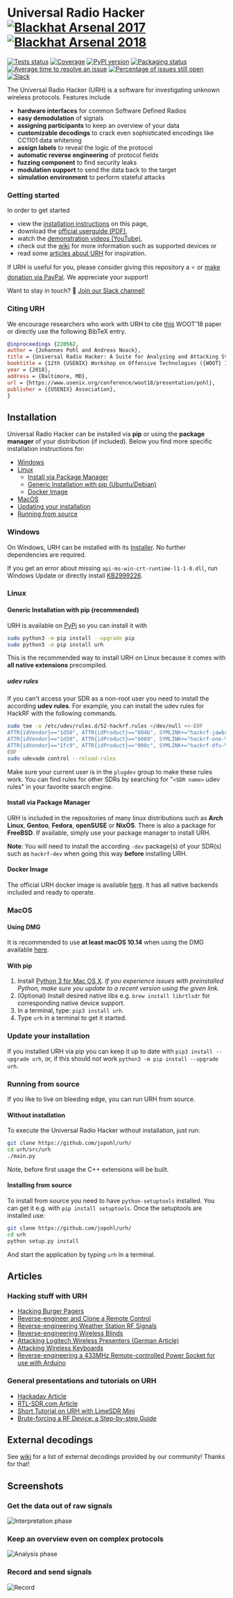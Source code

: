 # Universal Radio Hacker [![Blackhat Arsenal 2017](https://rawgit.com/toolswatch/badges/master/arsenal/usa/2017.svg)](http://www.toolswatch.org/2017/06/the-black-hat-arsenal-usa-2017-phenomenal-line-up-announced/) [![Blackhat Arsenal 2018](https://rawgit.com/toolswatch/badges/master/arsenal/europe/2018.svg)](http://www.toolswatch.org/2018/09/black-hat-arsenal-europe-2018-lineup-announced/)

[![Tests status](https://img.shields.io/azure-devops/tests/jopohl/urh/2/master.svg)](https://dev.azure.com/jopohl/urh/_build?definitionId=2)
[![Coverage](https://img.shields.io/azure-devops/coverage/jopohl/urh/2/master.svg)](https://dev.azure.com/jopohl/urh/_build?definitionId=2)
[![PyPI version](https://badge.fury.io/py/urh.svg)](https://badge.fury.io/py/urh)
[![Packaging status](https://repology.org/badge/tiny-repos/urh.svg)](https://repology.org/project/urh/versions)
[![Average time to resolve an issue](http://isitmaintained.com/badge/resolution/jopohl/urh.svg)](http://isitmaintained.com/project/jopohl/urh "Average time to resolve an issue")
[![Percentage of issues still open](http://isitmaintained.com/badge/open/jopohl/urh.svg)](http://isitmaintained.com/project/jopohl/urh "Percentage of issues still open")
[![Slack](https://img.shields.io/badge/chat-on%20slack-blue.svg?logo=slack)](https://join.slack.com/t/stralsundsecurity/shared_invite/enQtMjEwOTIxNzMzODc3LTk3NmE4MGVjYjEyYTMzYTdmN2RlNzUzYzg0NTNjNTQ2ODBkMzI3MDZlOWY3MjE4YjBkNTM4ZjJlNTJlZmJhNDg)

The Universal Radio Hacker (URH) is a software for investigating unknown wireless protocols. Features include

* __hardware interfaces__ for common Software Defined Radios
* __easy demodulation__ of signals
* __assigning participants__ to keep an overview of your data
* __customizable decodings__ to crack even sophisticated encodings like CC1101 data whitening
* __assign labels__ to reveal the logic of the protocol
* __automatic reverse engineering__ of protocol fields
* __fuzzing component__ to find security leaks
* __modulation support__ to send the data back to the target
* __simulation environment__ to perform stateful attacks

### Getting started
In order to get started
 - view the [installation instructions](#Installation) on this page,
 - download the [official userguide (PDF)](https://github.com/jopohl/urh/releases/download/v2.0.0/userguide.pdf), 
 - watch the [demonstration videos (YouTube)](https://www.youtube.com/watch?v=kuubkTDAxwA&index=1&list=PLlKjreY6G-1EKKBs9sucMdk8PwzcFuIPB),
 - check out the [wiki](https://github.com/jopohl/urh/wiki) for more information such as supported devices or
 - read some [articles about URH](#Articles) for inspiration.

If URH is useful for you, please consider giving this repository a :star: or [make donation via PayPal](https://www.paypal.com/cgi-bin/webscr?cmd=_s-xclick&hosted_button_id=6WDFF59DL56Z2). We appreciate your support!

Want to stay in touch? :speech_balloon: [Join our Slack channel!](https://join.slack.com/t/stralsundsecurity/shared_invite/enQtMjEwOTIxNzMzODc3LTk3NmE4MGVjYjEyYTMzYTdmN2RlNzUzYzg0NTNjNTQ2ODBkMzI3MDZlOWY3MjE4YjBkNTM4ZjJlNTJlZmJhNDg) 


### Citing URH
We encourage researchers who work with URH to cite [this](https://www.usenix.org/conference/woot18/presentation/pohl) WOOT'18 paper or directly use the following BibTeX entry.
  
 ```bibtex
@inproceedings {220562,
author = {Johannes Pohl and Andreas Noack},
title = {Universal Radio Hacker: A Suite for Analyzing and Attacking Stateful Wireless Protocols},
booktitle = {12th {USENIX} Workshop on Offensive Technologies ({WOOT} 18)},
year = {2018},
address = {Baltimore, MD},
url = {https://www.usenix.org/conference/woot18/presentation/pohl},
publisher = {{USENIX} Association},
}
```

## Installation
Universal Radio Hacker can be installed via __pip__ or using the __package manager__ of your distribution (if included).
Below you find more specific installation instructions for:
- [Windows](#windows)
- [Linux](#linux)
  - [Install via Package Manager](#install-via-package-manager)
  - [Generic Installation with pip (Ubuntu/Debian)](#generic-installation-with-pip-ubuntudebian)
  - [Docker Image](#docker-image)
- [MacOS](#macos)
- [Updating your installation](#update-your-installation)
- [Running from source](#running-from-source)


### Windows
On Windows, URH can be installed with its [Installer](https://github.com/jopohl/urh/releases). No further dependencies are required.
 
If you get an error about missing ```api-ms-win-crt-runtime-l1-1-0.dll```, run Windows Update or directly install [KB2999226](https://support.microsoft.com/en-us/help/2999226/update-for-universal-c-runtime-in-windows).

### Linux
#### Generic Installation with pip (recommended)
URH is available on [PyPi](https://pypi.org/project/urh/) so you can install it with 
```bash 
sudo python3 -m pip install --upgrade pip
sudo python3 -m pip install urh
``` 
This is the recommended way to install URH on Linux because it comes with __all native extensions__ precompiled.

##### udev rules
If you can't access your SDR as a non-root user you need to install the according __udev rules__. 
For example, you can install the udev rules for HackRF with the following commands.

```bash
sudo tee -a /etc/udev/rules.d/52-hackrf.rules >/dev/null <<-EOF
ATTR{idVendor}=="1d50", ATTR{idProduct}=="604b", SYMLINK+="hackrf-jawbreaker-%k", MODE="660", GROUP="plugdev"
ATTR{idVendor}=="1d50", ATTR{idProduct}=="6089", SYMLINK+="hackrf-one-%k", MODE="660", GROUP="plugdev"
ATTR{idVendor}=="1fc9", ATTR{idProduct}=="000c", SYMLINK+="hackrf-dfu-%k", MODE="660", GROUP="plugdev"
EOF
sudo udevadm control --reload-rules
```
Make sure your current user is in the ```plugdev``` group to make these rules work.
You can find rules for other SDRs by searching for "```<SDR name>``` udev rules" in your favorite search engine.

#### Install via Package Manager
URH is included in the repositories of many linux distributions such as __Arch Linux__, __Gentoo__, __Fedora__, __openSUSE__ or __NixOS__. There is also a package for __FreeBSD__.  If available, simply use your package manager to install URH.

__Note__: You will need to install the according ```-dev``` package(s) of your SDR(s) such as ```hackrf-dev``` when going this way __before__ installing URH.

#### Docker Image
The official URH docker image is available [here](https://hub.docker.com/r/jopohl/urh/). It has all native backends included and ready to operate. 

### MacOS
#### Using DMG
It is recommended to use __at least macOS 10.14__ when using the DMG available [here](https://github.com/jopohl/urh/releases).

#### With pip
1. Install [Python 3 for Mac OS X](https://www.python.org/downloads/mac-osx/). 
   _If you experience issues with preinstalled Python, make sure you update to a recent version using the given link._
2. (Optional) Install desired native libs e.g. ```brew install librtlsdr``` for 
corresponding native device support.
3. In a terminal, type: ```pip3 install urh```.
4. Type ```urh``` in a terminal to get it started.


### Update your installation
If you installed URH via pip you can keep it up to date with ```pip3 install --upgrade urh```, or, if this should not work ``` python3 -m pip install --upgrade urh ```.

### Running from source
If you like to live on bleeding edge, you can run URH from source.

#### Without installation
To execute the Universal Radio Hacker without installation, just run:
```bash
git clone https://github.com/jopohl/urh/
cd urh/src/urh
./main.py
```

Note, before first usage the C++ extensions will be built.

#### Installing from source
To install from source you need to have ```python-setuptools``` installed. You can get it e.g. with ```pip install setuptools```. 
Once the setuptools are installed use: 
```bash
git clone https://github.com/jopohl/urh/
cd urh
python setup.py install
```

And start the application by typing ```urh``` in a terminal.

## Articles
### Hacking stuff with URH
* [Hacking Burger Pagers](https://www.rtl-sdr.com/using-a-hackrf-to-reverse-engineer-and-control-restaurant-pagers/)
* [Reverse-engineer and Clone a Remote Control](https://www.rtl-sdr.com/video-tutorial-using-universal-radio-hacker-an-rtl-sdr-and-a-microcontroller-to-clone-433-mhz-remotes/)
* [Reverse-engineering Weather Station RF Signals](https://www.rtl-sdr.com/tag/universal-radio-hacker/)
* [Reverse-engineering Wireless Blinds](https://www.rtl-sdr.com/reverse-engineering-wireless-blinds-with-an-rtl-sdr-and-controlling-them-with-amazon-alexa/)
* [Attacking Logitech Wireless Presenters (German Article)](https://www.heise.de/security/meldung/Wireless-Presenter-von-Logitech-und-Inateck-anfaellig-fuer-Angriffe-ueber-Funk-4439795.html)
* [Attacking Wireless Keyboards](https://threatpost.com/fujitsu-wireless-keyboard-unpatched-flaws/149477/)
* [Reverse-engineering a 433MHz Remote-controlled Power Socket for use with Arduino](http://www.ignorantofthings.com/2018/11/reverse-engineering-433mhz-remote.html)

### General presentations and tutorials on URH
* [Hackaday Article](https://hackaday.com/2017/02/23/universal-radio-hacker/)
* [RTL-SDR.com Article](https://www.rtl-sdr.com/reverse-engineering-signals-universal-radio-hacker-software/)
* [Short Tutorial on URH with LimeSDR Mini](https://www.crowdsupply.com/lime-micro/limesdr-mini/updates/investigating-wireless-protocols-with-universal-radio-hacker)
* [Brute-forcing a RF Device: a Step-by-step Guide](https://pandwarf.com/news/brute-forcing-a-new-device-a-step-by-step-guide/)

## External decodings
See [wiki](https://github.com/jopohl/urh/wiki/External-decodings) for a list of external decodings provided by our community! Thanks for that!

## Screenshots
### Get the data out of raw signals
![Interpretation phase](http://i.imgur.com/Wy17Zv3.png)

### Keep an overview even on complex protocols
 ![Analysis phase](http://i.imgur.com/ubAL3pE.png)

### Record and send signals
 ![Record](http://i.imgur.com/BfQpg23.png)

